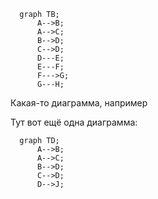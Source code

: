 ```mermaid
  graph TB;
      A-->B;
      A-->C;
      B-->D;
      C-->D;
      D---E;
      E---F;
      F--->G;
      G---H;
```

Какая-то диаграмма, например

Тут вот ещё одна диаграмма:

```mermaid
  graph TD;
      A-->B;
      A-->C;
      B-->D;
      C-->D;
      D-->J;
```
